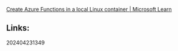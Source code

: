 
[Create Azure Functions in a local Linux container | Microsoft Learn](https://learn.microsoft.com/en-us/azure/azure-functions/functions-create-container-registry?tabs=acr%2Cbash&pivots=programming-language-python)

## Links:



202404231349